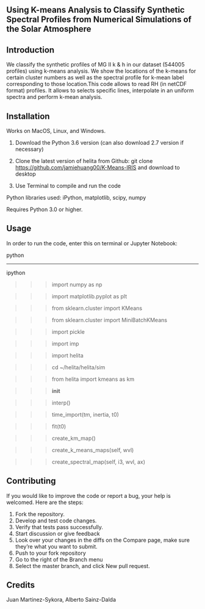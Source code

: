 ## Using K-means Analysis to Classify Synthetic Spectral Profiles from Numerical Simulations of the Solar Atmosphere

## Introduction
We classify the synthetic profiles of MG II k & h in our dataset (544005 profiles) using k-means analysis. We show the locations of the k-means for certain cluster numbers as well as the spectral profile for k-mean label corresponding to those location.This code allows to read RH (in netCDF format) profiles. It allows to selects specific lines, interpolate in an uniform spectra and perform k-mean analysis. 

## Installation
Works on MacOS, Linux, and Windows.

1) Download the Python 3.6 version (can also download 2.7 version if necessary) 

2) Clone the latest version of helita from Github: git clone https://github.com/jamiehuang00/K-Means-IRIS and download to desktop

3) Use Terminal to compile and run the code

Python libraries used: iPython, matplotlib, scipy, numpy

Requires Python 3.0 or higher.

## Usage
In order to run the code, enter this on terminal or Jupyter Notebook: 

python
***

ipython

>>> import numpy as np

>>> import matplotlib.pyplot as plt

>>> from sklearn.cluster import KMeans

>>> from sklearn.cluster import MiniBatchKMeans

>>> import pickle

>>> import imp

>>> import helita

>>> cd ~/helita/helita/sim

>>> from helita import kmeans as km

>>> __init__

>>> interp()

>>> time_import(tm, inertia, t0)

>>> fit(t0)

>>> create_km_map()

>>> create_k_means_maps(self, wvl)

>>> create_spectral_map(self, i3, wvl, ax)

## Contributing
If you would like to improve the code or report a bug, your help is welcomed. 
Here are the steps:

1) Fork the repository.
2) Develop and test code changes.
3) Verify that tests pass successfully.
4) Start discussion or give feedback 
5) Look over your changes in the diffs on the Compare page, make sure they’re what you want to submit.
6) Push to your fork repository
7) Go to the right of the Branch menu
8) Select the master branch, and click New pull request.

## Credits
Juan Martinez-Sykora, Alberto Sainz-Dalda
